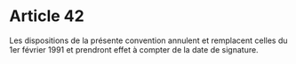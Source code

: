 # Article 42

Les dispositions de la présente convention annulent et remplacent celles du 1er février 1991 et prendront effet à compter de la date de signature.

